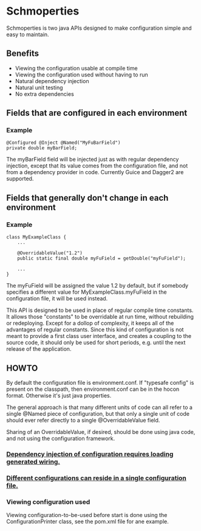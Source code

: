 # Schmoperties
Schmoperties is two java APIs designed to make configuration simple and easy to maintain.

## Benefits
* Viewing the configuration usable at compile time
* Viewing the configuration used without having to run
* Natural dependency injection
* Natural unit testing
* No extra dependencies

## Fields that are configured in each environment
### Example
	@Configured @Inject @Named("MyFuBarField")
	private double myBarField;

The myBarField field will be injected just as with regular dependency injection,
except that its value comes from the configuration file,
and not from a dependency provider in code. Currently Guice and Dagger2 are supported.

## Fields that generally don't change in each environment
### Example
	class MyExampleClass {
		...
	
		@OverridableValue("1.2")
		public static final double myFuField = getDouble("myFuField");
	
		...
	}

The myFuField will be assigned the value 1.2 by default,
but if somebody specifies a different value for MyExampleClass.myFuField in the configuration file,
it will be used instead.

This API is designed to be used in place of regular compile time constants.
It allows those "constants" to be overridable at run time, without rebuilding or redeploying.
Except for a dollop of complexity, it keeps all of the advantages of regular constants.
Since this kind of configuration is not meant to provide a first class user interface,
and creates a coupling to the source code,
it should only be used for short periods,
e.g. until the next release of the application.

## HOWTO

By default the configuration file is environment.conf. If "typesafe config" is present on the classpath,
then environment.conf can be in the hocon format. Otherwise it's just java properties.

The general approach is that many different units of code can all refer to a single @Named piece of configuration,
but that only a single unit of code should ever refer directly to a single @OverridableValue field.

Sharing of an OverridableValue, if desired, should be done using java code, and not using the configuration framework.

### [Dependency injection of configuration requires loading generated wiring.](doc/DependencyInjection.md)

### [Different configurations can reside in a single configuration file.](doc/Multiple.md)

### Viewing configuration used

Viewing configuration-to-be-used before start is done using the ConfigurationPrinter class,
see the pom.xml file for ane example.
